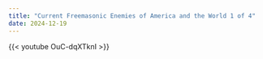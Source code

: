 ```yaml
---
title: "Current Freemasonic Enemies of America and the World 1 of 4"
date: 2024-12-19
---
```


{{< youtube OuC-dqXTknI >}}
